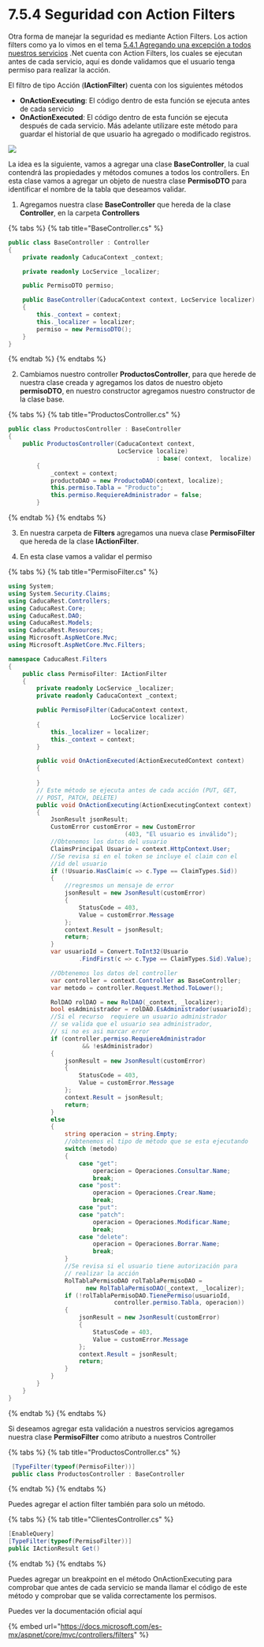 # 7.5.4 Seguridad con Action Filters

Otra forma de manejar la seguridad es mediante Action Filters. Los action filters como ya lo vimos en el tema [5.4.1 Agregando una excepción a todos nuestros servicios](https://abi.gitbook.io/net-core/5.-agregando-el-servicio-para-los-productos/5.4-mejorando-tu-codigo/5.4.1-agregando-una-excepcion-a-todos-nuestros-servicios) .Net cuenta con Action Filters, los cuales se ejecutan antes de cada servicio, aquí es donde validamos que el usuario tenga permiso para realizar la acción.

El filtro de tipo Acción \(**IActionFilter**\) cuenta con los siguientes métodos

* **OnActionExecuting**: El código dentro de esta función se ejecuta antes de cada servicio
* **OnActionExecuted**: El código dentro de esta función se ejecuta después de cada servicio. Más adelante utilizare este método para guardar el historial de que usuario ha agregado o modificado registros.

![](../../.gitbook/assets/image%20%28151%29.png)

La idea es la siguiente, vamos a agregar una clase **BaseController**, la cual contendrá las propiedades y métodos comunes a todos los controllers. En esta clase vamos a agregar un objeto de nuestra clase **PermisoDTO** para identificar el nombre de la tabla que deseamos validar.

1. Agregamos nuestra clase **BaseController** que hereda de la clase **Controller**, en la carpeta **Controllers**

{% tabs %}
{% tab title="BaseController.cs" %}
```csharp
public class BaseController : Controller
{
    private readonly CaducaContext _context;

    private readonly LocService _localizer;

    public PermisoDTO permiso;

    public BaseController(CaducaContext context, LocService localizer)
    {
        this._context = context;
        this._localizer = localizer;
        permiso = new PermisoDTO();
    }
}
```
{% endtab %}
{% endtabs %}

2. Cambiamos nuestro controller **ProductosController**, para que herede de nuestra clase creada y agregamos los datos de nuestro objeto **permisoDTO**, en nuestro constructor agregamos nuestro constructor de la clase base.

{% tabs %}
{% tab title="ProductosController.cs" %}
```csharp
public class ProductosController : BaseController
{
    public ProductosController(CaducaContext context, 
                               LocService localize) 
                                          : base( context,  localize)
        {
            _context = context;
            productoDAO = new ProductoDAO(context, localize);
            this.permiso.Tabla = "Producto";
            this.permiso.RequiereAdministrador = false;
        }
```
{% endtab %}
{% endtabs %}

3. En nuestra carpeta de **Filters** agregamos una nueva clase **PermisoFilter** que hereda de la clase **IActionFilter**.

4. En esta clase vamos a validar el permiso

{% tabs %}
{% tab title="PermisoFilter.cs" %}
```csharp
using System;
using System.Security.Claims;
using CaducaRest.Controllers;
using CaducaRest.Core;
using CaducaRest.DAO;
using CaducaRest.Models;
using CaducaRest.Resources;
using Microsoft.AspNetCore.Mvc;
using Microsoft.AspNetCore.Mvc.Filters;

namespace CaducaRest.Filters
{
    public class PermisoFilter: IActionFilter
    {
        private readonly LocService _localizer;
        private readonly CaducaContext _context;

        public PermisoFilter(CaducaContext context, 
                             LocService localizer)
        {
            this._localizer = localizer;
            this._context = context;
        }

        public void OnActionExecuted(ActionExecutedContext context)
        {
            
        }
        // Este método se ejecuta antes de cada acción (PUT, GET,
        // POST, PATCH, DELETE)
        public void OnActionExecuting(ActionExecutingContext context)
        {
            JsonResult jsonResult;
            CustomError customError = new CustomError
                                 (403, "El usuario es inválido");
            //Obtenemos los datos del usuario
            ClaimsPrincipal Usuario = context.HttpContext.User;
            //Se revisa si en el token se incluye el claim con el 
            //id del usuario
            if (!Usuario.HasClaim(c => c.Type == ClaimTypes.Sid))
            {
                //regresmos un mensaje de error
                jsonResult = new JsonResult(customError)
                {
                    StatusCode = 403,
                    Value = customError.Message
                };
                context.Result = jsonResult;
                return;
            }
            var usuarioId = Convert.ToInt32(Usuario
                    .FindFirst(c => c.Type == ClaimTypes.Sid).Value);

            //Obtenemos los datos del controller
            var controller = context.Controller as BaseController;
            var metodo = controller.Request.Method.ToLower();

            RolDAO rolDAO = new RolDAO(_context, _localizer);
            bool esAdministrador = rolDAO.EsAdministrador(usuarioId);
            //Si el recurso  requiere un usuario administrador 
            // se valida que el usuario sea administrador, 
            // si no es asi marcar error
            if (controller.permiso.RequiereAdministrador 
                     && !esAdministrador)
            {
                jsonResult = new JsonResult(customError)
                {
                    StatusCode = 403,
                    Value = customError.Message
                };
                context.Result = jsonResult;
                return;
            }
            else
            {
                string operacion = string.Empty;
                //obtenemos el tipo de método que se esta ejecutando
                switch (metodo)
                {
                    case "get":
                        operacion = Operaciones.Consultar.Name;
                        break;
                    case "post":
                        operacion = Operaciones.Crear.Name;
                        break;
                    case "put":
                    case "patch":
                        operacion = Operaciones.Modificar.Name;
                        break;
                    case "delete":
                        operacion = Operaciones.Borrar.Name;
                        break;
                }
                //Se revisa si el usuario tiene autorización para
                // realizar la acción
                RolTablaPermisoDAO rolTablaPermisoDAO =
                      new RolTablaPermisoDAO(_context, _localizer);
                if (!rolTablaPermisoDAO.TienePermiso(usuarioId, 
                              controller.permiso.Tabla, operacion))
                {
                    jsonResult = new JsonResult(customError)
                    {
                        StatusCode = 403,
                        Value = customError.Message
                    };
                    context.Result = jsonResult;
                    return;
                }
            }
        }
    }
}
```
{% endtab %}
{% endtabs %}

Si deseamos agregar esta validación a nuestros servicios agregamos nuestra clase **PermisoFilter** como atributo a nuestros Controller

{% tabs %}
{% tab title="ProductosController.cs" %}
```csharp
 [TypeFilter(typeof(PermisoFilter))]
 public class ProductosController : BaseController
```
{% endtab %}
{% endtabs %}

Puedes agregar el action filter también para solo un método.

{% tabs %}
{% tab title="ClientesController.cs" %}
```csharp
[EnableQuery]
[TypeFilter(typeof(PermisoFilter))]
public IActionResult Get()
```
{% endtab %}
{% endtabs %}

Puedes agregar un breakpoint en el método OnActionExecuting para comprobar que antes de cada servicio se manda llamar el código de este método y comprobar que se valida correctamente los permisos.

Puedes ver la documentación oficial aquí

{% embed url="https://docs.microsoft.com/es-mx/aspnet/core/mvc/controllers/filters" %}





